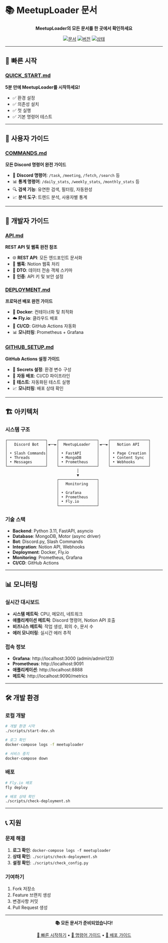 # 📚 MeetupLoader 문서

<div align="center">

**MeetupLoader의 모든 문서를 한 곳에서 확인하세요**

[![문서](https://img.shields.io/badge/문서-완전한_가이드-blue.svg?style=for-the-badge)](https://github.com/your-repo/meetupLoader)
[![버전](https://img.shields.io/badge/버전-1.0.0-green.svg?style=for-the-badge)](https://github.com/your-repo/meetupLoader)
[![상태](https://img.shields.io/badge/상태-활성_개발-yellow.svg?style=for-the-badge)](https://github.com/your-repo/meetupLoader)

</div>

---

## 🚀 빠른 시작

### [QUICK_START.md](./QUICK_START.md)
**5분 만에 MeetupLoader를 시작하세요!**

- ✅ 환경 설정
- ✅ 의존성 설치
- ✅ 첫 실행
- ✅ 기본 명령어 테스트

---

## 📖 사용자 가이드

### [COMMANDS.md](./COMMANDS.md)
**모든 Discord 명령어 완전 가이드**

- 🤖 **Discord 명령어**: `/task`, `/meeting`, `/fetch`, `/search` 등
- 📊 **통계 명령어**: `/daily_stats`, `/weekly_stats`, `/monthly_stats` 등
- 🔍 **검색 기능**: 유연한 검색, 필터링, 자동완성
- 📈 **분석 도구**: 트렌드 분석, 사용자별 통계

---

## 🔧 개발자 가이드

### [API.md](./API.md)
**REST API 및 웹훅 완전 참조**

- 🌐 **REST API**: 모든 엔드포인트 문서화
- 🔗 **웹훅**: Notion 웹훅 처리
- 📝 **DTO**: 데이터 전송 객체 스키마
- 🔐 **인증**: API 키 및 보안 설정

### [DEPLOYMENT.md](./DEPLOYMENT.md)
**프로덕션 배포 완전 가이드**

- 🐳 **Docker**: 컨테이너화 및 최적화
- ☁️ **Fly.io**: 클라우드 배포
- 🔄 **CI/CD**: GitHub Actions 자동화
- 📊 **모니터링**: Prometheus + Grafana

### [GITHUB_SETUP.md](./GITHUB_SETUP.md)
**GitHub Actions 설정 가이드**

- 🔐 **Secrets 설정**: 환경 변수 구성
- 🚀 **자동 배포**: CI/CD 파이프라인
- 🧪 **테스트**: 자동화된 테스트 실행
- 📈 **모니터링**: 배포 상태 확인

---

## 🏗️ 아키텍처

### 시스템 구조
```
┌─────────────────┐    ┌─────────────────┐    ┌─────────────────┐
│   Discord Bot   │◄──►│  MeetupLoader   │◄──►│   Notion API    │
│                 │    │                 │    │                 │
│ • Slash Commands│    │ • FastAPI       │    │ • Page Creation │
│ • Threads       │    │ • MongoDB       │    │ • Content Sync  │
│ • Messages      │    │ • Prometheus    │    │ • Webhooks      │
└─────────────────┘    └─────────────────┘    └─────────────────┘
                                │
                                ▼
                       ┌─────────────────┐
                       │   Monitoring    │
                       │                 │
                       │ • Grafana       │
                       │ • Prometheus    │
                       │ • Fly.io        │
                       └─────────────────┘
```

### 기술 스택
- **Backend**: Python 3.11, FastAPI, asyncio
- **Database**: MongoDB, Motor (async driver)
- **Bot**: Discord.py, Slash Commands
- **Integration**: Notion API, Webhooks
- **Deployment**: Docker, Fly.io
- **Monitoring**: Prometheus, Grafana
- **CI/CD**: GitHub Actions

---

## 📊 모니터링

### 실시간 대시보드
- **시스템 메트릭**: CPU, 메모리, 네트워크
- **애플리케이션 메트릭**: Discord 명령어, Notion API 호출
- **비즈니스 메트릭**: 작업 생성, 회의 수, 문서 수
- **에러 모니터링**: 실시간 에러 추적

### 접속 정보
- **Grafana**: http://localhost:3000 (admin/admin123)
- **Prometheus**: http://localhost:9091
- **애플리케이션**: http://localhost:8888
- **메트릭**: http://localhost:9090/metrics

---

## 🛠️ 개발 환경

### 로컬 개발
```bash
# 개발 환경 시작
./scripts/start-dev.sh

# 로그 확인
docker-compose logs -f meetuploader

# 서비스 중지
docker-compose down
```

### 배포
```bash
# Fly.io 배포
fly deploy

# 배포 상태 확인
./scripts/check-deployment.sh
```

---

## 📞 지원

### 문제 해결
1. **로그 확인**: `docker-compose logs -f meetuploader`
2. **상태 확인**: `./scripts/check-deployment.sh`
3. **설정 확인**: `./scripts/check_config.py`

### 기여하기
1. Fork 저장소
2. Feature 브랜치 생성
3. 변경사항 커밋
4. Pull Request 생성

---

<div align="center">

**📚 모든 문서가 준비되었습니다!**

[🚀 빠른 시작하기](./QUICK_START.md) • [📖 명령어 가이드](./COMMANDS.md) • [🔧 배포 가이드](./DEPLOYMENT.md)

</div>